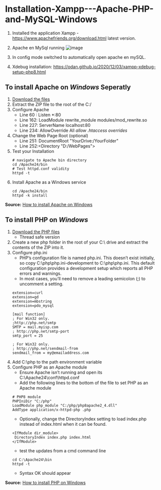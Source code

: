 # Installation-Xampp---Apache-PHP-and-MySQL-Windows

1. Installed the application Xampp - https://www.apachefriends.org/download.html latest version.

2. Apache en MySql running
   ![image](https://user-images.githubusercontent.com/103993166/173367453-c029b2b5-30ec-4585-93fc-1552fc57f7ee.png)
3. In config mode switched to automatically open apache en mySQL.
4. Xdebug installation: https://odan.github.io/2020/12/03/xampp-xdebug-setup-php8.html





## To install Apache on *Windows* Seperatly
1. [Download the files](https://www.apachelounge.com/)
2. Extract the ZIP file to the root of the C:/
3. Configure Apache 
   - Line 60 : Listen *:80
   - Line 162: LoadModule rewrite_module modules/mod_rewrite.so
   - Line 227: ServerName localhost:80
   - Line 234: AllowOverride All *allow .htaccess overrides*
4. Change the Web Page Root (optional)
   - Line 251: DocumentRoot "YourDrive:/YourFolder"
   - Line 252:<Directory "D:/WebPages">
5. Test your Installation
   ```
   # navigate to Apache bin directory
   cd /Apache24/bin
   # Test httpd.conf validity
   httpd -t
   ```
6. Install Apache as a Windows service
   ```
   cd /Apache24/bin
   httpd -k install
   ```
**Source:** [How to install Apache on Windows](https://www.sitepoint.com/how-to-install-apache-on-windows/)
## To install PHP on *Windows* 
1. [Download the PHP files](https://www.php.net/downloads.php)
   - Thread safe version
2. Create a new php folder in the root of your C:\ drive and extract the contents of the ZIP into it.
3. Configure php.ini
   - PHP’s configuration file is named php.ini. This doesn’t exist initially, so copy C:\php\php.ini-development to C:\php\php.ini. This default configuration provides a development setup which reports all PHP errors and warnings.
   - In most cases, you’ll need to remove a leading semicolon (;) to uncomment a setting.
   ```
   extension=curl
   extension=gd
   extension=mbstring
   extension=pdo_mysql
   ```
   ```
   [mail function]
   ; For Win32 only.
   ;http://php.net/smtp
   SMTP = mail.myisp.com
   ; http://php.net/smtp-port
   smtp_port = 25

   ; For Win32 only.
   ; http://php.net/sendmail-from
   sendmail_from = my@emailaddress.com
   ```
4. Add C:\php to the path environment variable
5. Configure PHP as an Apache module
   - Ensure Apache isn’t running and open its C:\Apache24\conf\httpd.conf
   - Add the following lines to the bottom of the file to set PHP as an Apache module
   ```
   # PHP8 module
   PHPIniDir "C:/php"
   LoadModule php_module "C:/php/php8apache2_4.dll"
   AddType application/x-httpd-php .php
   ```
   - Optionally, change the DirectoryIndex setting to load index.php instead of index.html when it can be found.
   ```
   <IfModule dir_module>
    DirectoryIndex index.php index.html
   </IfModule>
   ```
   - test the updates from a cmd command line
   ```
   cd C:\Apache24\bin
   httpd -t
   ```
   - Syntax OK should appear <br>



**Source:** [How to install PHP on Windows](https://www.sitepoint.com/how-to-install-php-on-windows/)
   
